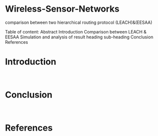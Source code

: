 # Wireless-Sensor-Networks
comparison between two hierarchical routing protocol (LEACH)&amp;(EESAA)

Table of content:
Abstract
Introduction
Comparison between LEACH & EESAA
Simulation and analysis of result heading sub-heading
Conclusion
References

# Introduction


<br /> 


# Conclusion


<br /> 


# References
